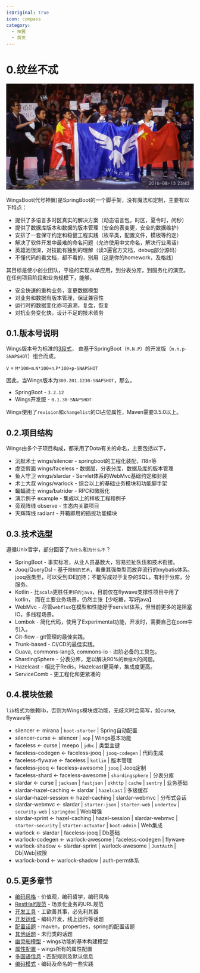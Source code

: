 ```yaml
---
isOriginal: true
icon: compass
category:
  - 神翼
  - 首页
---
```


# 0.纹丝不忒

![wings ti6](/wings-ti6-champion.png)

WingsBoot(代号神翼)是SpringBoot的一个脚手架，没有魔法和定制，主要有以下特点：

* 提供了多语言多时区真实的解决方案（动态语言包，时区，夏令时，闰秒）
* 提供了数据库版本和数据的版本管理（安全的表变更，安全的数据维护）
* 安排了一套保守约定和稳健工程实践（枚举类，配置文件，模板等约定）
* 解决了软件开发中最难的命名问题（允许使用中文命名，解决行业黑话）
* 英雄池很深，对技能有独到的理解（读3遍官方文档，debug部分源码）
* 不懂代码的看文档，都不看的，别用（这是你的homework，及格线）

其目标是使小创业团队，平稳的实现从单应用，到分表分库，到服务化的演变。
在任何项目阶段和业务规模下，能够，

* 安全快速的重构业务，变更数据模型
* 对业务和数据有版本管理，保证兼容性
* 运行时的数据变化亦可追溯，复盘，恢复
* 对抗业务变化快，设计不足的技术债务

## 0.1.版本号说明

Wings版本号为标准的[3段式](https://semver.org/lang/zh-CN/)，
由基于SpringBoot（`M.N.P`）的开发版（`m.n.p-SNAPSHOT`）组合而成，

`V` = `M*100+m`.`N*100+n`.`P*100+p`-`SNAPSHOT`

因此，当Wings版本为`300.201.1230-SNAPSHOT`，那么，

* SpringBoot - `3.2.12`
* Wings开发版 - `0.1.30-SNAPSHOT`

Wings使用了`revision`和`changelist`的CI占位属性，Maven需要3.5.0以上。

## 0.2.项目结构

Wings由多个子项目构成，都采用了Dota有关的命名，主要包括以下，

* 沉默术士 wings/silencer - springboot的工程化装配，I18n等
* 虚空假面 wings/faceless - 数据层，分表分库，数据及库的版本管理
* 鱼人守卫 wings/slardar - Servlet体系的WebMvc基础约定和封装
* 术士大叔 wings/warlock - 综合以上的基础业务模块和功能脚手架
* 蝙蝠骑士 wings/batrider - RPC和微服化
* 演示例子 example - 集成以上的样板工程和例子
* 旁观阵线 observe - 生态内关联项目
* 天辉阵线 radiant - 开箱即用的插拔功能模块

## 0.3.技术选型

遵循Unix哲学，部分回答了`为什么`和`为什么不`？

* SpringBoot - 事实标准，从业人员基数大，容易拉扯队伍和技术衔接。
* Jooq/QueryDsl - 基于`限制的艺术`，看重其强类型而放弃流行的mybatis体系。
  jooq强类型，可以受到IDE加持；不能写成过于复杂的SQL，有利于分库，分服务。
* Kotlin - 比`scala`更胜任`更好的java`，目前仅在flywave支撑性项目中用了kotlin，
  而在主要业务场景，仍然主张【少吃糖，写好java】
* WebMvc - 尽管`webflux`在模型和性能好于servlet体系，但当前更多的是阻塞IO，多线程场景。
* Lombok - 简化代码，使用了Experimental功能，开发时，需要自己在pom中引入。
* Git-flow - git管理的最佳实践。
* Trunk-based - CI/CD的最佳实践。
* Guava, commons-lang3, commons-io - 进阶必备的工具包。
* ShardingSphere - 分表分库，足以解决90%的`数据大`的问题。
* Hazelcast - 相比于Redis，Hazelcast更简单，集成度更高。
* ServiceComb - 更工程化和更紧凑的

## 0.4.模块依赖

`lib`格式为依赖lib，否则为Wings模块或功能，无歧义时会简写，如curse, flywave等

* silencer ← mirana | `boot-starter` | Spring自动配置
* silencer-curse ← silencer | `aop` | Wings基本功能
* faceless ← curse | meepo | `jdbc` | 类型主键
* faceless-codegen ← faceless-jooq | `jooq-codegen` | 代码生成
* faceless-flywave ← faceless | `kotlin` | 版本管理
* faceless-jooq ← faceless-awesome | `jooq` | Jooq定制
* faceless-shard ← faceless-awesome | `shardingsphere` | 分表分库
* slardar ← curse | `jackson` | `fastjson` | `okhttp` | `cache` | `sentry` | 业务基础
* slardar-hazel-caching ← slardar | `hazelcast` | 多级缓存
* slardar-hazel-session ← hazel-caching | slardar-webmvc | 分布式会话
* slardar-webmvc ← slardar | `starter-json` | `starter-web` | `undertow` |
  `security-web` | `springdoc` | Web增强
* slardar-sprint ← hazel-caching | hazel-session | slardar-webmvc | `starter-security` |
  `starter-actuator` | `boot-admin` | Web集成
* warlock ← slardar | faceless-jooq | Db基础
* warlock-codegen ← warlock-awesome | faceless-codegen | flywave
* warlock-shadow ← slardar-sprint | warlock-awesome | `JustAuth` | Db|Web|权限
* warlock-bond ← warlock-shadow | auth-perm体系

## 0.5.更多章节

* [编码风格](./0a-code-style.md) -  价值观，编码哲学，编码风格
* [RestHalf规范](./0b-rest-half.md) - 场景化业务的URL规范
* [开发工具](./0c-dev-tool.md) - 工欲善其事，必先利其器
* [开发运维](./0d-qa-devops.md) - 编码开发，线上运行等话题
* [配置话题](./0e-qa-config.md) - maven，properties，spring的配置话题
* [其他话题](./0f-qa-others.md) - 未归类的话题
* [幽灵船模型](./0g-ghost-ship.md) - wings功能的基本构建模型
* [属性配置](./0h-prop-index.md) - wings所有的属性配置
* [多国语信息](./0i-i18n-message.md) - 匹配规则及默认信息
* [编码模式](./0j-code-pattern.md) - 编码及命名的一些实践
